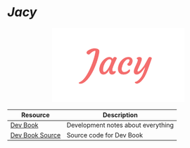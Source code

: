 # *Jacy*

<p align="center">
    <img src="img/JacyLarge.png" width="300">
</p>

| Resource | Description |
| --- | --- |
| [Dev Book](https://hazer-hazer.github.io/Jacy-Dev-Book/) | Development notes about everything |
| [Dev Book Source](https://github.com/hazer-hazer/Jacy-Dev-Book) | Source code for Dev Book |